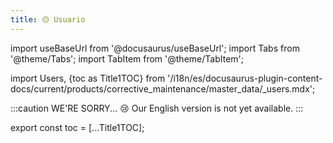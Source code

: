 ```yaml
---
title: 🟡 Usuario
---
```


import useBaseUrl from '@docusaurus/useBaseUrl'; 
import Tabs from '@theme/Tabs';
import TabItem from '@theme/TabItem';

import Users, {toc as Title1TOC} from '/i18n/es/docusaurus-plugin-content-docs/current/products/corrective_maintenance/master_data/_users.mdx'; 

:::caution WE'RE SORRY... 😢
Our English version is not yet available.
:::

<Users/>

export const toc = [...Title1TOC];